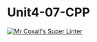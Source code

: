 # Unit4-07-CPP
[![Mr Coxall's Super Linter](https://github.com/ICS3U-C-Programming-ZakG/Unit4-07-CPP/workflows/Mr%20Coxall's%20Super%20Linter/badge.svg)](https://github.com/ICS3U-C-Programming-ZakG/Unit4-07-CPP/actions/)
